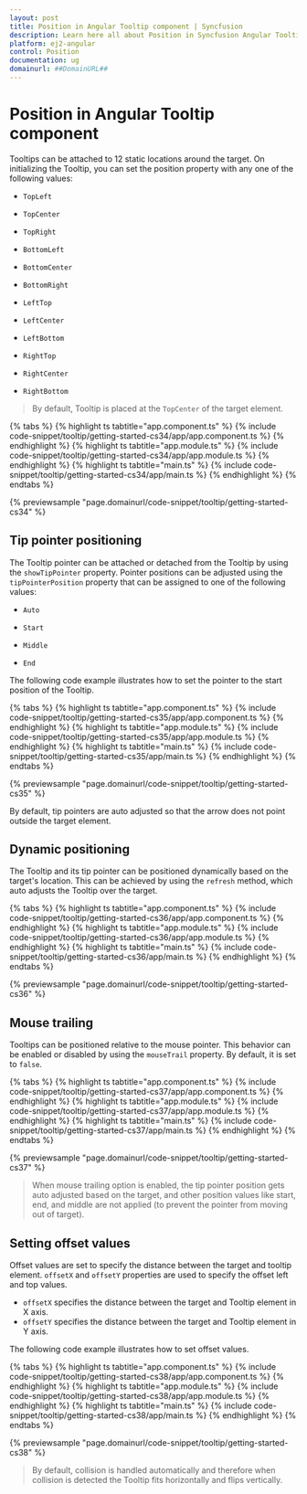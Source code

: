 ```yaml
---
layout: post
title: Position in Angular Tooltip component | Syncfusion
description: Learn here all about Position in Syncfusion Angular Tooltip component of Syncfusion Essential JS 2 and more.
platform: ej2-angular
control: Position 
documentation: ug
domainurl: ##DomainURL##
---
```


# Position in Angular Tooltip component

Tooltips can be attached to 12 static locations around the target.
On initializing the Tooltip, you can set the position property with any one of the following values:

* `TopLeft`

* `TopCenter`

* `TopRight`

* `BottomLeft`

* `BottomCenter`

* `BottomRight`

* `LeftTop`

* `LeftCenter`

* `LeftBottom`

* `RightTop`

* `RightCenter`

* `RightBottom`

> By default, Tooltip is placed at the `TopCenter` of the target element.

{% tabs %}
{% highlight ts tabtitle="app.component.ts" %}
{% include code-snippet/tooltip/getting-started-cs34/app/app.component.ts %}
{% endhighlight %}
{% highlight ts tabtitle="app.module.ts" %}
{% include code-snippet/tooltip/getting-started-cs34/app/app.module.ts %}
{% endhighlight %}
{% highlight ts tabtitle="main.ts" %}
{% include code-snippet/tooltip/getting-started-cs34/app/main.ts %}
{% endhighlight %}
{% endtabs %}
  
{% previewsample "page.domainurl/code-snippet/tooltip/getting-started-cs34" %}

## Tip pointer positioning

The Tooltip pointer can be attached or detached from the Tooltip by using the `showTipPointer` property.
Pointer positions can be adjusted using the `tipPointerPosition` property that can be assigned to one of the following values:

* `Auto`

* `Start`

* `Middle`

* `End`

The following code example illustrates how to set the pointer to the start position of the Tooltip.

{% tabs %}
{% highlight ts tabtitle="app.component.ts" %}
{% include code-snippet/tooltip/getting-started-cs35/app/app.component.ts %}
{% endhighlight %}
{% highlight ts tabtitle="app.module.ts" %}
{% include code-snippet/tooltip/getting-started-cs35/app/app.module.ts %}
{% endhighlight %}
{% highlight ts tabtitle="main.ts" %}
{% include code-snippet/tooltip/getting-started-cs35/app/main.ts %}
{% endhighlight %}
{% endtabs %}
  
{% previewsample "page.domainurl/code-snippet/tooltip/getting-started-cs35" %}

By default, tip pointers are auto adjusted so that the arrow does not point outside the target element.

## Dynamic positioning

The Tooltip and its tip pointer can be positioned dynamically based on the target's location. This can be achieved by using the `refresh` method, which auto adjusts the Tooltip over the target.

{% tabs %}
{% highlight ts tabtitle="app.component.ts" %}
{% include code-snippet/tooltip/getting-started-cs36/app/app.component.ts %}
{% endhighlight %}
{% highlight ts tabtitle="app.module.ts" %}
{% include code-snippet/tooltip/getting-started-cs36/app/app.module.ts %}
{% endhighlight %}
{% highlight ts tabtitle="main.ts" %}
{% include code-snippet/tooltip/getting-started-cs36/app/main.ts %}
{% endhighlight %}
{% endtabs %}
  
{% previewsample "page.domainurl/code-snippet/tooltip/getting-started-cs36" %}

## Mouse trailing

Tooltips can be positioned relative to the mouse pointer. This behavior can be enabled or disabled by using the `mouseTrail` property.
By default, it is set to `false`.

{% tabs %}
{% highlight ts tabtitle="app.component.ts" %}
{% include code-snippet/tooltip/getting-started-cs37/app/app.component.ts %}
{% endhighlight %}
{% highlight ts tabtitle="app.module.ts" %}
{% include code-snippet/tooltip/getting-started-cs37/app/app.module.ts %}
{% endhighlight %}
{% highlight ts tabtitle="main.ts" %}
{% include code-snippet/tooltip/getting-started-cs37/app/main.ts %}
{% endhighlight %}
{% endtabs %}
  
{% previewsample "page.domainurl/code-snippet/tooltip/getting-started-cs37" %}

> When mouse trailing option is enabled, the tip pointer position gets auto adjusted based on the target, and
> other position values like start, end, and middle are not applied (to prevent the pointer from moving out of target).

## Setting offset values

Offset values are set to specify the distance between the target and tooltip element.
`offsetX` and `offsetY` properties are used to specify the offset left and top values.

* `offsetX` specifies the distance between the target and Tooltip element in X axis.
* `offsetY` specifies the distance between the target and Tooltip element in Y axis.

The following code example illustrates how to set offset values.

{% tabs %}
{% highlight ts tabtitle="app.component.ts" %}
{% include code-snippet/tooltip/getting-started-cs38/app/app.component.ts %}
{% endhighlight %}
{% highlight ts tabtitle="app.module.ts" %}
{% include code-snippet/tooltip/getting-started-cs38/app/app.module.ts %}
{% endhighlight %}
{% highlight ts tabtitle="main.ts" %}
{% include code-snippet/tooltip/getting-started-cs38/app/main.ts %}
{% endhighlight %}
{% endtabs %}
  
{% previewsample "page.domainurl/code-snippet/tooltip/getting-started-cs38" %}

> By default, collision is handled automatically and therefore when collision is detected the Tooltip fits horizontally and flips vertically.
